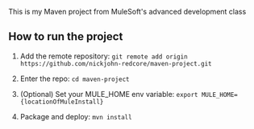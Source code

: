 This is my Maven project from MuleSoft's advanced development class

## How to run the project

1. Add the remote repository: `git remote add origin https://github.com/nickjohn-redcore/maven-project.git`

1. Enter the repo: `cd maven-project`

1. (Optional) Set your MULE_HOME env variable: `export MULE_HOME={locationOfMuleInstall}`

1. Package and deploy: `mvn install`
